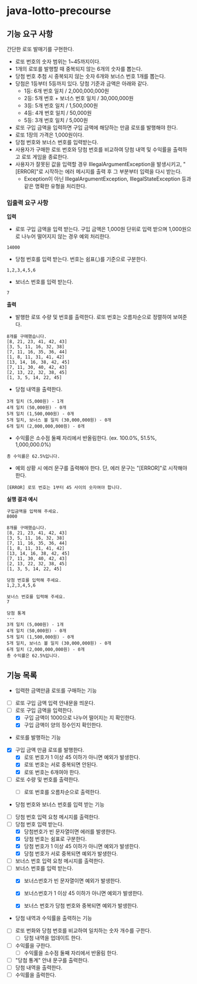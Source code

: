 # java-lotto-precourse
## 기능 요구 사항
간단한 로또 발매기를 구현한다.
- 로또 번호의 숫자 범위는 1~45까지이다.
- 1개의 로또를 발행할 때 중복되지 않는 6개의 숫자를 뽑는다.
- 당첨 번호 추첨 시 중복되지 않는 숫자 6개와 보너스 번호 1개를 뽑는다.
- 당첨은 1등부터 5등까지 있다. 당첨 기준과 금액은 아래와 같다.
  - 1등: 6개 번호 일치 / 2,000,000,000원
  - 2등: 5개 번호 + 보너스 번호 일치 / 30,000,000원
  - 3등: 5개 번호 일치 / 1,500,000원
  - 4등: 4개 번호 일치 / 50,000원
  - 5등: 3개 번호 일치 / 5,000원
- 로또 구입 금액을 입력하면 구입 금액에 해당하는 만큼 로또를 발행해야 한다.
- 로또 1장의 가격은 1,000원이다.
- 당첨 번호와 보너스 번호를 입력받는다.
- 사용자가 구매한 로또 번호와 당첨 번호를 비교하여 당첨 내역 및 수익률을 출력하고 로또 게임을 종료한다.
- 사용자가 잘못된 값을 입력할 경우 IllegalArgumentException을 발생시키고, "[ERROR]"로 시작하는 에러 메시지를 출력 후 그 부분부터 입력을 다시 받는다. 
  - Exception이 아닌 IllegalArgumentException, IllegalStateException 등과 같은 명확한 유형을 처리한다.

### 입출력 요구 사항
**입력**
- 로또 구입 금액을 입력 받는다. 구입 금액은 1,000원 단위로 입력 받으며 1,000원으로 나누어 떨어지지 않는 경우 예외 처리한다.
```
14000
```
- 당첨 번호를 입력 받는다. 번호는 쉼표(,)를 기준으로 구분한다.
```
1,2,3,4,5,6
```
- 보너스 번호를 입력 받는다.
```
7
```

**출력**
- 발행한 로또 수량 및 번호를 출력한다. 로또 번호는 오름차순으로 정렬하여 보여준다.
```
8개를 구매했습니다.
[8, 21, 23, 41, 42, 43] 
[3, 5, 11, 16, 32, 38] 
[7, 11, 16, 35, 36, 44] 
[1, 8, 11, 31, 41, 42] 
[13, 14, 16, 38, 42, 45] 
[7, 11, 30, 40, 42, 43] 
[2, 13, 22, 32, 38, 45] 
[1, 3, 5, 14, 22, 45]
```
- 당첨 내역을 출력한다.
```
3개 일치 (5,000원) - 1개
4개 일치 (50,000원) - 0개
5개 일치 (1,500,000원) - 0개
5개 일치, 보너스 볼 일치 (30,000,000원) - 0개
6개 일치 (2,000,000,000원) - 0개
```
- 수익률은 소수점 둘째 자리에서 반올림한다. (ex. 100.0%, 51.5%, 1,000,000.0%)
```
총 수익률은 62.5%입니다.
```
- 예외 상황 시 에러 문구를 출력해야 한다. 단, 에러 문구는 "[ERROR]"로 시작해야 한다.
```
[ERROR] 로또 번호는 1부터 45 사이의 숫자여야 합니다.
```

**실행 결과 예시**
```
구입금액을 입력해 주세요.
8000

8개를 구매했습니다.
[8, 21, 23, 41, 42, 43] 
[3, 5, 11, 16, 32, 38] 
[7, 11, 16, 35, 36, 44] 
[1, 8, 11, 31, 41, 42] 
[13, 14, 16, 38, 42, 45] 
[7, 11, 30, 40, 42, 43] 
[2, 13, 22, 32, 38, 45] 
[1, 3, 5, 14, 22, 45]

당첨 번호를 입력해 주세요.
1,2,3,4,5,6

보너스 번호를 입력해 주세요.
7

당첨 통계
---
3개 일치 (5,000원) - 1개
4개 일치 (50,000원) - 0개
5개 일치 (1,500,000원) - 0개
5개 일치, 보너스 볼 일치 (30,000,000원) - 0개
6개 일치 (2,000,000,000원) - 0개
총 수익률은 62.5%입니다.
```

## 기능 목록
- 입력한 금액만큼 로또를 구매하는 기능
- [ ] 로또 구입 금액 입력 안내문을 띄운다.
- [ ] 로또 구입 금액을 입력한다.
  - [X] 구입 금액이 1000으로 나누어 떨어지는 지 확인한다.
  - [X] 구입 금액이 양의 정수인지 확인한다.

- 로또를 발행하는 기능
- [X] 구입 금액 만큼 로또를 발행한다.
  - [X] 로또 번호가 1 이상 45 이하가 아니면 예외가 발생한다.
  - [X] 로또 번호는 서로 중복되면 안된다.
  - [X] 로또 번호는 6개여야 한다.
- [ ] 로또 수량 및 번호를 출력한다.
  - [ ] 로또 번호를 오름차순으로 출력한다.


- 당첨 번호와 보너스 번호를 입력 받는 기능
- [ ] 당첨 번호 입력 요청 메시지를 출력한다.
- [ ] 당첨 번호 입력 받는다.
  - [X] 당첨번호가 빈 문자열이면 에러를 발생한다.
  - [X] 당첨 번호는 쉼표로 구분한다.
  - [X] 당첨 번호가 1 이상 45 이하가 아니면 예외가 발생한다.
  - [X] 당첨 번호가 서로 중복되면 예외가 발생한다.
- [ ] 보너스 번호 입력 요청 메시지를 출력한다.
- [ ] 보너스 번호를 입력 받는다.
  - [X] 보너스번호가 빈 문자열이면 예외가 발생한다.
  - [X] 보너스번호가 1 이상 45 이하가 아니면 예외가 발생한다.
  - [X] 보너스 번호가 당첨 번호와 중복되면 예외가 발생한다.


- 당첨 내역과 수익률을 출력하는 기능
- [ ] 로또 번화와 당첨 번호를 비교하여 일치하는 숫자 개수를 구한다.
  - [ ] 당첨 내역을 업데이트 한다.
- [ ] 수익률을 구한다.
  - [ ] 수익률을 소수점 둘째 자리에서 반올림 한다.
- [ ] "당첨 통계" 안내 문구를 출력한다. 
- [ ] 당첨 내역을 출력한다.
- [ ] 수익률을 출력한다.
